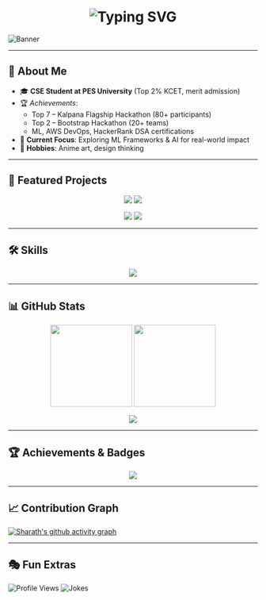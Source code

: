 <!-- Header with Typewriter -->
<h1 align="center">
  <img src="https://readme-typing-svg.herokuapp.com?font=Fira+Code&pause=1000&center=true&vCenter=true&width=500&lines=Hi%2C+I'm+Sharath+Gowda+GR;AI+Enthusiast+%7C+DevOps+Specialist;Full+Stack+Developer;Student+at+PES+University" alt="Typing SVG" />
</h1>

<!-- Cool Banner -->
![Banner](https://capsule-render.vercel.app/api?type=waving&color=gradient&height=230&section=header&text=Welcome!&fontSize=50&fontColor=fff&animation=twinkling&desc=AI%20%7C%20DevOps%20%7C%20Full%20Stack%20Developer&descAlignY=65)

---

## 🎯 About Me
- 🎓 **CSE Student at PES University** (Top 2% KCET, merit admission)  
- 🏆 *Achievements*:
  - Top 7 – Kalpana Flagship Hackathon (80+ participants)  
  - Top 2 – Bootstrap Hackathon (20+ teams)  
  - ML, AWS DevOps, HackerRank DSA certifications  
- 📌 **Current Focus**: Exploring ML Frameworks & AI for real-world impact  
- 🎨 **Hobbies**: Anime art, design thinking  

---

## 🚀 Featured Projects
<p align="center">
  <a href="#"><img src="https://github-readme-stats.vercel.app/api/pin/?username=DiganthGowdaGR&repo=Work-Mithra&theme=radical" /></a>
  <a href="#"><img src="https://github-readme-stats.vercel.app/api/pin/?username=DiganthGowdaGR&repo=ExploreWorld&theme=radical" /></a>
</p>

<p align="center">
  <a href="#"><img src="https://github-readme-stats.vercel.app/api/pin/?username=DiganthGowdaGR&repo=GestureControl&theme=radical" /></a>
  <a href="#"><img src="https://github-readme-stats.vercel.app/api/pin/?username=DiganthGowdaGR&repo=VoiceAssistant&theme=radical" /></a>
</p>

---

## 🛠 Skills
<p align="center">
  <img src="https://skillicons.dev/icons?i=java,python,c,verilog,react,nextjs,tensorflow,pytorch,keras,opencv,aws,docker,git,github,vscode" />
</p>

---

## 📊 GitHub Stats
<p align="center">
  <img src="https://github-readme-stats.vercel.app/api?username=DiganthGowdaGR&show_icons=true&theme=tokyonight" height="165">
  <img src="https://streak-stats.demolab.com?user=DiganthGowdaGR&theme=tokyonight&hide_border=true" height="165">
</p>

<p align="center">
  <img src="https://github-readme-stats.vercel.app/api/top-langs/?username=DiganthGowdaGR&layout=compact&theme=tokyonight" />
</p>

---

## 🏆 Achievements & Badges
<p align="center">
  <img src="https://github-profile-trophy.vercel.app/?username=DiganthGowdaGR&theme=discord&no-frame=true&margin-w=15&margin-h=15" />
</p>

---

## 📈 Contribution Graph
[![Sharath's github activity graph](https://github-readme-activity-graph.vercel.app/graph?username=DiganthGowdaGR&theme=tokyo-night)](https://github.com/ashutosh00710/github-readme-activity-graph)

---

## 🎭 Fun Extras
![Profile Views](https://komarev.com/ghpvc/?username=DiganthGowdaGR&label=Profile%20Views&color=blueviolet&style=for-the-badge)
![Jokes](https://readme-jokes.vercel.app/api?theme=tokyonight)
